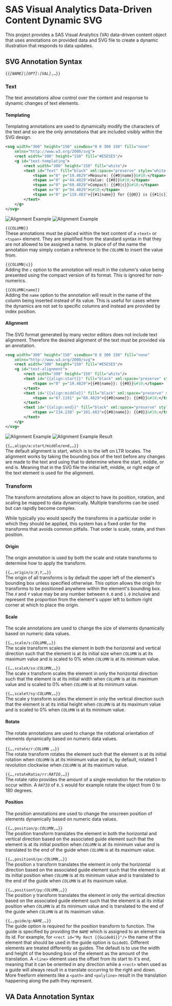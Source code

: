 # SAS Visual Analytics Data-Driven Content Dynamic SVG

This project provides a SAS Visual Analytics (VA) data-driven content object that uses annotations on provided data and SVG file to create a dynamic illustration that responds to data updates.

## SVG Annotation Syntax

`{{`_`[NAME]`_`|`_`[OPT]`_`:`_`[VAL]`_`,…}}`

### Text

The text annotations allow control over the content and response to dynamic changes of text elements.

#### **Templating**

Templating annotations are used to dynamically modify the characters of the text and so are the only annotations that are included visibly within the SVG design.

```xml
<svg width="300" height="150" viewBox="0 0 300 150" fill="none"
	xmlns="http://www.w3.org/2000/svg">
	<rect width="300" height="150" fill="#E5E5E5"/>
	<g id="text-templating">
		<rect width="300" height="150" fill="white"/>
		<text id="Text" fill="black" xml:space="preserve" style="white-space: pre" font-family="Open Sans" font-size="18" letter-spacing="0em">
			<tspan x="0" y="19.4829">Measure: {{#0|name}}&#10;</tspan>
			<tspan x="0" y="44.4829">Value: {{#0}}&#10;</tspan>
			<tspan x="0" y="69.4829">Compact: {{#0|c}}&#10;</tspan>
			<tspan x="0" y="94.4829">&#10;</tspan>
			<tspan x="0" y="119.483">{{#1|name}} for {{@0}} is {{#1|c}}</tspan>
		</text>
	</g>
</svg>
```

![Alignment Example](doc/text-templating.svg)
![Alignment Example](doc/text-templating.gif)

`{{`_`COLUMN`_`}}` <br/>
These annotations must be placed within the text content of a `<text>` or `<tspan>` element. They are simplified from the standard syntax in that they are not allowed to be assigned a name. In place of of the name the annotation may simply contain a reference to the _`COLUMN`_ to insert the value from.

`{{`_`COLUMN`_`|c}}` <br/>
Adding the `c` option to the annotation will result in the column's value being presented using the compact version of its format. This is ignored for non-numerics.

`{{`_`COLUMN`_`|name}}` <br/>
Adding the `name` option to the annotation will result in the name of the column being inserted instead of its value. This is useful for cases where the dynamics are not set to specific columns and instead are provided by index position.

#### **Alignment**

The SVG format generated by many vector editors does not include text alignment. Therefore the desired alignment of the text must be provided via an annotation.

```xml
<svg width="300" height="150" viewBox="0 0 300 150" fill="none"
	xmlns="http://www.w3.org/2000/svg">
	<rect width="300" height="150" fill="#E5E5E5"/>
	<g id="text-alignment">
		<rect width="300" height="150" fill="white"/>
		<text id="{{align:start}}" fill="black" xml:space="preserve" style="white-space: pre" font-family="Open Sans" font-size="18" letter-spacing="0em">
			<tspan x="0" y="19.4829">{{#0|name}}: {{#0}}&#10;</tspan>
		</text>
		<text id="{{align:middle}}" fill="black" xml:space="preserve" style="white-space: pre" font-family="Open Sans" font-size="18" letter-spacing="0em">
			<tspan x="67.1191" y="60.4829">{{#0|name}}: {{#0}}&#10;</tspan>
		</text>
		<text id="{{align:end}}" fill="black" xml:space="preserve" style="white-space: pre" font-family="Open Sans" font-size="18" letter-spacing="0em">
			<tspan x="134.238" y="101.483">{{#0|name}}: {{#0}}&#10;</tspan>
		</text>
	</g>
</svg>
```

![Alignment Example](doc/text-alignment.svg)
![Alignment Example Result](doc/text-alignment.gif)

`{{…,align/a:start/middle/end,…}}`<br/>
The default alignment is start, which is to the left on LTR locales. The alignment works by taking the bounding box of the text before any changes are made to the text and using that to determine where the start, middle, or end is. Meaning that in the SVG file the initial left, middle, or right edge of the text element is used for the alignment.

### Transform

The transform annotations allow an object to have its position, rotation, and scaling be mapped to data dynamically. Multiple transforms can be used but can rapidly become complex.

While typically you would specify the transforms in a particular order in which they should be applied, this system has a fixed order for the transforms that avoids common pitfalls. That order is scale, rotate, and then position.

#### **Origin**

The origin annotation is used by both the scale and rotate transforms to determine how to apply the transform.

`{{…,origin/o:`_`X`_`;`_`Y`_`,…}}`<br/>
The origin of all transforms is by default the upper left of the element's bounding box unless specified otherwise. This option allows the origin for transforms to be positioned anywhere within the element's bounding box. The _`X`_ and _`Y`_ value may be any number between `0.0` and `1.0` inclusive and represent the proportion from the element's upper left to bottom right corner at which to place the origin.

#### **Scale**

The scale annotations are used to change the size of elements dynamically based on numeric data values.

`{{…,scale/s:`_`COLUMN`_`,…}}`<br/>
The scale transform scales the element in both the horizontal and vertical direction such that the element is at its initial size when _`COLUMN`_ is at its maximum value and is scaled to 0% when _`COLUMN`_ is at its minimum value.

`{{…,scaleX/sx:`_`COLUMN`_`,…}}`<br/>
The scale x transform scales the element in only the horizontal direction such that the element is at its initial width when _`COLUMN`_ is at its maximum value and is scaled to 0% when _`COLUMN`_ is at its minimum value.

`{{…,scaleY/sy:`_`COLUMN`_`,…}}`<br/>
The scale y transform scales the element in only the vertical direction such that the element is at its initial height when _`COLUMN`_ is at its maximum value and is scaled to 0% when _`COLUMN`_ is at its minimum value.

#### **Rotate**

The rotate annotations are used to change the rotational orientation of elements dynamically based on numeric data values.

`{{…,rotate/r:`_`COLUMN`_ `,…}}`<br/>
The rotate transform rotates the element such that the element is at its initial rotation when _`COLUMN`_ is at its minimum value and is, by default, rotated 1 revolution clockwise when _`COLUMN`_ is at its maximum value.

`{{…,rotateRatio/rr:`_`RATIO`_`,…}}`<br/>
The rotate ratio provides the amount of a single revolution for the rotation to occur within. A _`RATIO`_ of `0.5` would for example rotate the object from 0 to 180 degrees.

#### **Position**

The position annotations are used to change the onscreen position of elements dynamically based on numeric data values.

`{{…,position/p:`_`COLUMN`_`,…}}`<br/>
The position transform translates the element in both the horizontal and vertical direction based on the associated guide element such that the element is at its initial position when _`COLUMN`_ is at its minimum value and is translated to the end of the guide when _`COLUMN`_ is at its maximum value.

`{{…,positionX/px:`_`COLUMN`_`,…}}`<br/>
The position x transform translates the element in only the horizontal direction based on the associated guide element such that the element is at its initial position when _`COLUMN`_ is at its minimum value and is translated to the end of the guide when _`COLUMN`_ is at its maximum value.

`{{…,positionY/py:`_`COLUMN`_`,…}}`<br/>
The position y transform translates the element in only the vertical direction based on the associated guide element such that the element is at its initial position when _`COLUMN`_ is at its minimum value and is translated to the end of the guide when _`COLUMN`_ is at its maximum value.

`{{…,guide/g:`_`NAME`_`,…}}`<br/>
The guide option is required for the position transform to function. The guide is specified by providing the _`NAME`_ which is assigned to an element via its id. For example, for `<rect id="My Rect {{Guide01}}"/>` the name of the element that should be used in the guide option is `Guide01`. Different elements are treated differently as guides. The default is to use the width and height of the bounding box of the element as the amount of the translation. A `<line>` element uses the offset from its start to it's end, meaning that it can be oriented in any direction while a `<rect>` when used as a guide will always result in a translate occurring to the right and down. More freeform elements like a `<path>` and `<polyline>` result in the translation happening along the path they represent.

## VA Data Annotation Syntax

